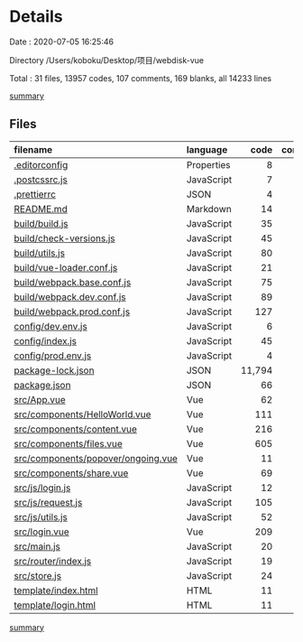 # Details

Date : 2020-07-05 16:25:46

Directory /Users/koboku/Desktop/项目/webdisk-vue

Total : 31 files,  13957 codes, 107 comments, 169 blanks, all 14233 lines

[summary](results.md)

## Files
| filename | language | code | comment | blank | total |
| :--- | :--- | ---: | ---: | ---: | ---: |
| [.editorconfig](/.editorconfig) | Properties | 8 | 0 | 2 | 10 |
| [.postcssrc.js](/.postcssrc.js) | JavaScript | 7 | 2 | 2 | 11 |
| [.prettierrc](/.prettierrc) | JSON | 4 | 0 | 1 | 5 |
| [README.md](/README.md) | Markdown | 14 | 0 | 8 | 22 |
| [build/build.js](/build/build.js) | JavaScript | 35 | 0 | 7 | 42 |
| [build/check-versions.js](/build/check-versions.js) | JavaScript | 45 | 0 | 10 | 55 |
| [build/utils.js](/build/utils.js) | JavaScript | 80 | 5 | 17 | 102 |
| [build/vue-loader.conf.js](/build/vue-loader.conf.js) | JavaScript | 21 | 0 | 2 | 23 |
| [build/webpack.base.conf.js](/build/webpack.base.conf.js) | JavaScript | 75 | 4 | 5 | 84 |
| [build/webpack.dev.conf.js](/build/webpack.dev.conf.js) | JavaScript | 89 | 7 | 8 | 104 |
| [build/webpack.prod.conf.js](/build/webpack.prod.conf.js) | JavaScript | 127 | 27 | 8 | 162 |
| [config/dev.env.js](/config/dev.env.js) | JavaScript | 6 | 0 | 2 | 8 |
| [config/index.js](/config/index.js) | JavaScript | 45 | 25 | 16 | 86 |
| [config/prod.env.js](/config/prod.env.js) | JavaScript | 4 | 0 | 1 | 5 |
| [package-lock.json](/package-lock.json) | JSON | 11,794 | 0 | 1 | 11,795 |
| [package.json](/package.json) | JSON | 66 | 0 | 1 | 67 |
| [src/App.vue](/src/App.vue) | Vue | 62 | 4 | 5 | 71 |
| [src/components/HelloWorld.vue](/src/components/HelloWorld.vue) | Vue | 111 | 0 | 3 | 114 |
| [src/components/content.vue](/src/components/content.vue) | Vue | 216 | 0 | 5 | 221 |
| [src/components/files.vue](/src/components/files.vue) | Vue | 605 | 15 | 17 | 637 |
| [src/components/popover/ongoing.vue](/src/components/popover/ongoing.vue) | Vue | 11 | 0 | 3 | 14 |
| [src/components/share.vue](/src/components/share.vue) | Vue | 69 | 1 | 4 | 74 |
| [src/js/login.js](/src/js/login.js) | JavaScript | 12 | 3 | 4 | 19 |
| [src/js/request.js](/src/js/request.js) | JavaScript | 105 | 0 | 15 | 120 |
| [src/js/utils.js](/src/js/utils.js) | JavaScript | 52 | 9 | 7 | 68 |
| [src/login.vue](/src/login.vue) | Vue | 209 | 0 | 4 | 213 |
| [src/main.js](/src/main.js) | JavaScript | 20 | 3 | 3 | 26 |
| [src/router/index.js](/src/router/index.js) | JavaScript | 19 | 0 | 2 | 21 |
| [src/store.js](/src/store.js) | JavaScript | 24 | 0 | 4 | 28 |
| [template/index.html](/template/index.html) | HTML | 11 | 1 | 1 | 13 |
| [template/login.html](/template/login.html) | HTML | 11 | 1 | 1 | 13 |

[summary](results.md)